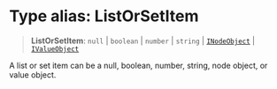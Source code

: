 # Type alias: ListOrSetItem

> **ListOrSetItem**: `null` \| `boolean` \| `number` \| `string` \| [`INodeObject`](../interfaces/INodeObject.md) \| [`IValueObject`](IValueObject.md)

A list or set item can be a null, boolean, number, string, node object, or value object.

